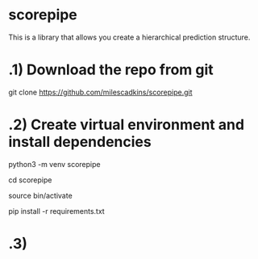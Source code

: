 # scorepipe

This is a library that allows you create a hierarchical prediction structure.

# .1) Download the repo from git

git clone https://github.com/milescadkins/scorepipe.git

# .2) Create virtual environment and install dependencies

python3 -m venv scorepipe

cd scorepipe

source bin/activate

pip install -r requirements.txt

# .3)
